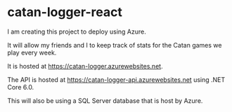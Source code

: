 # catan-logger-react

I am creating this project to deploy using Azure.

It will allow my friends and I to keep track of stats for the Catan games we play every week.

It is hosted at https://catan-logger.azurewebsites.net.

The API is hosted at https://catan-logger-api.azurewebsites.net using .NET Core 6.0. 

This will also be using a SQL Server database that is host by Azure.